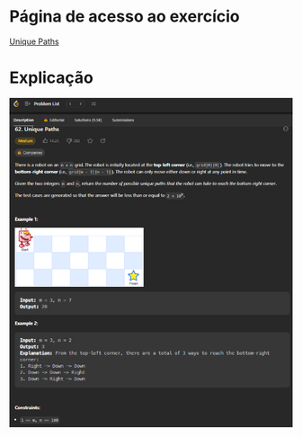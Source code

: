 # Página de acesso ao exercício
[Unique Paths](https://leetcode.com/problems/unique-paths/description/)<br>
# Explicação
![Explicação](../Assets/uniqueTudo.PNG)
